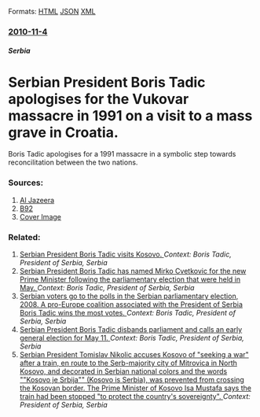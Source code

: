 
Formats: [HTML](/news/2010/11/4/serbian-president-boris-tadia-apologises-for-the-vukovar-massacre-in-1991-on-a-visit-to-a-mass-grave-in-croatia.html)  [JSON](/news/2010/11/4/serbian-president-boris-tadia-apologises-for-the-vukovar-massacre-in-1991-on-a-visit-to-a-mass-grave-in-croatia.json)  [XML](/news/2010/11/4/serbian-president-boris-tadia-apologises-for-the-vukovar-massacre-in-1991-on-a-visit-to-a-mass-grave-in-croatia.xml)  

### [2010-11-4](/news/2010/11/4/index.md)

##### Serbia
# Serbian President Boris Tadic apologises for the Vukovar massacre in 1991 on a visit to a mass grave in Croatia. 

Boris Tadic apologises for a 1991 massacre in a symbolic step towards reconcilitation between the two nations.


### Sources:

1. [Al Jazeera](http://english.aljazeera.net/news/europe/2010/11/2010114105644570633.html)
2. [B92](http://www.b92.net/eng/news/politics-article.php?yyyy=2010&mm=11&dd=04&nav_id=70684)
2. [Cover Image](http://www.aljazeera.com/mritems/Images/2010/11/4/2010114135611930811_20.jpg)

### Related:

1. [ Serbian President Boris Tadic visits Kosovo. ](/news/2009/04/17/serbian-president-boris-tadia-visits-kosovo.md) _Context: Boris Tadic, President of Serbia, Serbia_
2. [ Serbian President Boris Tadic has named Mirko Cvetkovic for the new Prime Minister following the parliamentary election that were held in May. ](/news/2008/06/27/serbian-president-boris-tadia-has-named-mirko-cvetkovia-for-the-new-prime-minister-following-the-parliamentary-election-that-were-held-in.md) _Context: Boris Tadic, President of Serbia, Serbia_
3. [ Serbian voters go to the polls in the Serbian parliamentary election, 2008. A pro-Europe coalition associated with the President of Serbia Boris Tadic wins the most votes. ](/news/2008/05/11/serbian-voters-go-to-the-polls-in-the-serbian-parliamentary-election-2008-a-pro-europe-coalition-associated-with-the-president-of-serbia.md) _Context: Boris Tadic, President of Serbia, Serbia_
4. [ Serbian President Boris Tadic disbands parliament and calls an early general election for May 11. ](/news/2008/03/13/serbian-president-boris-tadia-disbands-parliament-and-calls-an-early-general-election-for-may-11.md) _Context: Boris Tadic, President of Serbia, Serbia_
5. [Serbian President Tomislav Nikolic accuses Kosovo of "seeking a war" after a train, en route to the Serb-majority city of Mitrovica in North Kosovo, and decorated in Serbian national colors and the words ""Kosovo je Srbija"" (Kosovo is Serbia), was prevented from crossing the Kosovan border. The Prime Minister of Kosovo Isa Mustafa says the train had been stopped "to protect the country's sovereignty". ](/news/2017/01/15/serbian-president-tomislav-nikolia-accuses-kosovo-of-seeking-a-war-after-a-train-en-route-to-the-serb-majority-city-of-mitrovica-in-nort.md) _Context: President of Serbia, Serbia_
